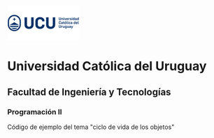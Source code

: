 ![UCU](https://github.com/ucudal/PII_Conceptos_de_POO/raw/master/Assets/logo-ucu.png)

# Universidad Católica del Uruguay

## Facultad de Ingeniería y Tecnologías

### Programación II

Código de ejemplo del tema "ciclo de vida de los objetos"
